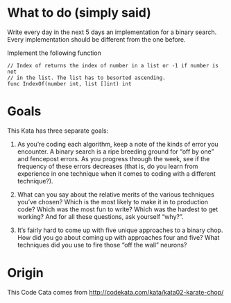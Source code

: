 # What to do (simply said)

Write every day in the next 5 days an implementation for a binary search.
Every implementation should be different from the one before.

Implement the following function
```
// Index of returns the index of number in a list or -1 if number is not 
// in the list. The list has to besorted ascending.
func IndexOf(number int, list []int) int 
```

# Goals

This Kata has three separate goals:

1. As you’re coding each algorithm, keep a note of the kinds of error you encounter. A binary search is a ripe breeding ground for “off by one” and fencepost errors. As you progress through the week, see if the frequency of these errors decreases (that is, do you learn from experience in one technique when it comes to coding with a different technique?).

2. What can you say about the relative merits of the various techniques you’ve chosen? Which is the most likely to make it in to production code? Which was the most fun to write? Which was the hardest to get working? And for all these questions, ask yourself “why?”.

3. It’s fairly hard to come up with five unique approaches to a binary chop. How did you go about coming up with approaches four and five? What techniques did you use to fire those “off the wall” neurons?

# Origin

This Code Cata comes from http://codekata.com/kata/kata02-karate-chop/
